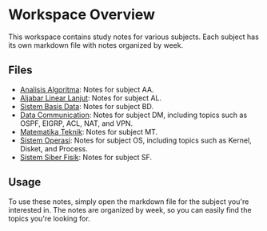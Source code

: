 # Workspace Overview

This workspace contains study notes for various subjects. Each subject has its own markdown file with notes organized by week.

## Files

- [Analisis Algoritma](AA_Catatan_UTS.md): Notes for subject AA.
- [Aljabar Linear Lanjut](AL_Catatan_UTS.md): Notes for subject AL.
- [Sistem Basis Data](BD_Catatan_UTS.md): Notes for subject BD.
- [Data Communication](DM_Catatan_UTS.md): Notes for subject DM, including topics such as OSPF, EIGRP, ACL, NAT, and VPN.
- [Matematika Teknik](MT_Catatan_UTS.md): Notes for subject MT.
- [Sistem Operasi](OS_Catatan_UTS.md): Notes for subject OS, including topics such as Kernel, Disket, and Process.
- [Sistem Siber Fisik](SF_Catatan_UTS.md): Notes for subject SF.

## Usage

To use these notes, simply open the markdown file for the subject you're interested in. The notes are organized by week, so you can easily find the topics you're looking for.
